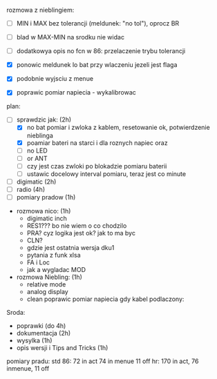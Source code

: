rozmowa z nieblingiem:
- [ ] MIN i MAX bez tolerancji (meldunek: "no tol"), oprocz BR
- [ ] blad w MAX-MIN na srodku nie widac
- [ ] dodatkowya opis no fcn w 86: przelaczenie trybu tolerancji

- [x] ponowic meldunek lo bat przy wlaczeniu jezeli jest flaga
- [x] podobnie wyjsciu z menue
- [x] poprawic pomiar napiecia - wykalibrowac


plan:
- [ ] sprawdzic jak: (2h)
	- [x] no bat pomiar i zwloka z kablem, resetowanie ok, potwierdzenie nieblinga
	- [x] poamiar bateri na starci i dla roznych napiec oraz
	- [ ] no LED
	- [ ] or ANT
	- [ ] czy jest czas zwloki po blokadzie pomiaru baterii
	- [ ] ustawic docelowy interval pomiaru, teraz jest co minute
- [ ] digimatic (2h)
- [ ] radio (4h)
- [ ] pomiary pradow (1h)
- rozmowa nico: (1h)
	- digimatic inch
	- RES1??? bo nie wiem o co chodzilo
	- PRA? cyz logika jest ok? jak to ma byc
	- CLN?
	- gdzie jest ostatnia wersja dku1
	- pytania z funk xlsa
	- FA i Loc
	- jak a wygladac MOD
- rozmowa Niebling: (1h)
	- relative mode
	- analog display
	- clean
poprawic pomiar napiecia gdy kabel podlaczony: 


Sroda:
- poprawki (do 4h)
- dokumentacja (2h)
- wysylka (1h)
- opis wersji i Tips and Tricks (1h)

pomiary pradu:
std 86: 72 in act 74 in menue 11 off
hr: 170 in act, 76 inmenue, 11 off